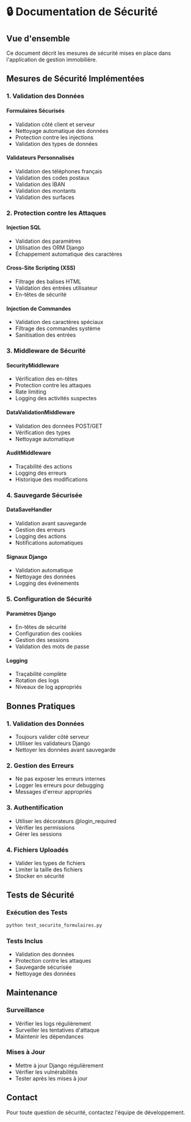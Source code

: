 # 🔒 Documentation de Sécurité

## Vue d'ensemble

Ce document décrit les mesures de sécurité mises en place dans l'application de gestion immobilière.

## Mesures de Sécurité Implémentées

### 1. Validation des Données

#### Formulaires Sécurisés
- Validation côté client et serveur
- Nettoyage automatique des données
- Protection contre les injections
- Validation des types de données

#### Validateurs Personnalisés
- Validation des téléphones français
- Validation des codes postaux
- Validation des IBAN
- Validation des montants
- Validation des surfaces

### 2. Protection contre les Attaques

#### Injection SQL
- Validation des paramètres
- Utilisation des ORM Django
- Échappement automatique des caractères

#### Cross-Site Scripting (XSS)
- Filtrage des balises HTML
- Validation des entrées utilisateur
- En-têtes de sécurité

#### Injection de Commandes
- Validation des caractères spéciaux
- Filtrage des commandes système
- Sanitisation des entrées

### 3. Middleware de Sécurité

#### SecurityMiddleware
- Vérification des en-têtes
- Protection contre les attaques
- Rate limiting
- Logging des activités suspectes

#### DataValidationMiddleware
- Validation des données POST/GET
- Vérification des types
- Nettoyage automatique

#### AuditMiddleware
- Traçabilité des actions
- Logging des erreurs
- Historique des modifications

### 4. Sauvegarde Sécurisée

#### DataSaveHandler
- Validation avant sauvegarde
- Gestion des erreurs
- Logging des actions
- Notifications automatiques

#### Signaux Django
- Validation automatique
- Nettoyage des données
- Logging des événements

### 5. Configuration de Sécurité

#### Paramètres Django
- En-têtes de sécurité
- Configuration des cookies
- Gestion des sessions
- Validation des mots de passe

#### Logging
- Traçabilité complète
- Rotation des logs
- Niveaux de log appropriés

## Bonnes Pratiques

### 1. Validation des Données
- Toujours valider côté serveur
- Utiliser les validateurs Django
- Nettoyer les données avant sauvegarde

### 2. Gestion des Erreurs
- Ne pas exposer les erreurs internes
- Logger les erreurs pour debugging
- Messages d'erreur appropriés

### 3. Authentification
- Utiliser les décorateurs @login_required
- Vérifier les permissions
- Gérer les sessions

### 4. Fichiers Uploadés
- Valider les types de fichiers
- Limiter la taille des fichiers
- Stocker en sécurité

## Tests de Sécurité

### Exécution des Tests
```bash
python test_securite_formulaires.py
```

### Tests Inclus
- Validation des données
- Protection contre les attaques
- Sauvegarde sécurisée
- Nettoyage des données

## Maintenance

### Surveillance
- Vérifier les logs régulièrement
- Surveiller les tentatives d'attaque
- Maintenir les dépendances

### Mises à Jour
- Mettre à jour Django régulièrement
- Vérifier les vulnérabilités
- Tester après les mises à jour

## Contact

Pour toute question de sécurité, contactez l'équipe de développement.
